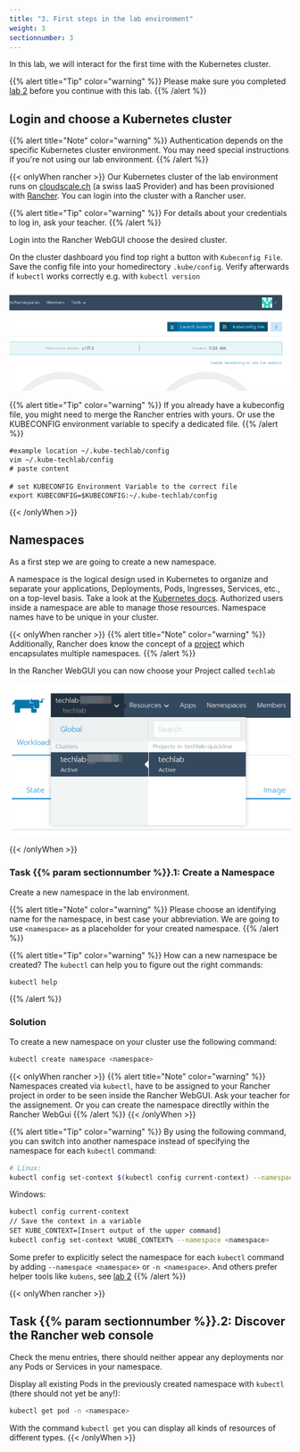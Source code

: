 ```yaml
---
title: "3. First steps in the lab environment"
weight: 3
sectionnumber: 3
---
```



In this lab, we will interact for the first time with the Kubernetes cluster.

{{% alert title="Tip" color="warning" %}}
Please make sure you completed [lab 2](../02.0/) before you continue with this lab.
{{% /alert %}}


## Login and choose a Kubernetes cluster

{{% alert title="Note" color="warning" %}}
Authentication depends on the specific Kubernetes cluster environment. You may need special instructions if you're not
using our lab environment.
{{% /alert %}}

{{< onlyWhen rancher >}}
Our Kubernetes cluster of the lab environment runs on [cloudscale.ch](https://cloudscale.ch) (a swiss IaaS Provider) and has been provisioned with [Rancher](https://rancher.com/). You can login into the cluster with a Rancher user.

{{% alert title="Tip" color="warning" %}}
For details about your credentials to log in, ask your teacher.
{{% /alert %}}

Login into the Rancher WebGUI choose the desired cluster.

On the cluster dashboard you find top right a button with `Kubeconfig File`. Save the config file into your homedirectory `.kube/config`. Verify afterwards if `kubectl` works correctly e.g. with `kubectl version`

![Download Kubeconfig File](kubectlconfigfilebutton.png)

{{% alert title="Tip" color="warning" %}}
If you already have a kubeconfig file, you might need to merge the Rancher entries with yours. Or use the KUBECONFIG environment variable to specify a dedicated file.
{{% /alert %}}

```
#example location ~/.kube-techlab/config
vim ~/.kube-techlab/config
# paste content

# set KUBECONFIG Environment Variable to the correct file
export KUBECONFIG=$KUBECONFIG:~/.kube-techlab/config
```

{{< /onlyWhen >}}


## Namespaces

As a first step we are going to create a new namespace.

A namespace is the logical design used in Kubernetes to organize and separate your applications, Deployments, Pods, Ingresses, Services, etc., on a top-level basis. Take a look at the [Kubernetes docs](https://kubernetes.io/docs/concepts/overview/working-with-objects/namespaces/). Authorized users inside a namespace are able to manage those resources. Namespace names have to be unique in your cluster.

{{< onlyWhen rancher >}}
{{% alert title="Note" color="warning" %}}
Additionally, Rancher does know the concept of a [project](https://rancher.com/docs/rancher/v2.x/en/cluster-admin/projects-and-namespaces/) which encapsulates multiple namespaces.
{{% /alert %}}

In the Rancher WebGUI you can now choose your Project called `techlab`

![Rancher Project](chooseproject.png)

{{< /onlyWhen >}}


### Task {{% param sectionnumber %}}.1: Create a Namespace

Create a new namespace in the lab environment.

{{% alert title="Note" color="warning" %}}
Please choose an identifying name for the namespace, in best case your abbreviation. We are going to use `<namespace>` as a placeholder for your created namespace.
{{% /alert %}}


{{% alert title="Tip" color="warning" %}}
How can a new namespace be created? The `kubectl` can help you to figure out the right commands:

```bash
kubectl help
```

{{% /alert %}}


### Solution

To create a new namespace on your cluster use the following command:

```bash
kubectl create namespace <namespace>
```

{{< onlyWhen rancher >}}
{{% alert title="Note" color="warning" %}}
Namespaces created via `kubectl`, have to be assigned to your Rancher project in order to be seen inside the Rancher WebGUI. Ask your teacher for the assignement. Or you can create the namespace directlly within the Rancher WebGui
{{% /alert %}}
{{< /onlyWhen >}}


{{% alert title="Tip" color="warning" %}}
By using the following command, you can switch into another namespace instead of specifying the namespace for each `kubectl` command:

```bash
# Linux:
kubectl config set-context $(kubectl config current-context) --namespace <namespace>
```

Windows:

```bash
kubectl config current-context
// Save the context in a variable
SET KUBE_CONTEXT=[Insert output of the upper command]
kubectl config set-context %KUBE_CONTEXT% --namespace <namespace>
```

Some prefer to explicitly select the namespace for each `kubectl` command by adding `--namespace <namespace>`
or `-n <namespace>`. And others prefer helper tools like `kubens`, see [lab 2](../02.0)
{{% /alert %}}


{{< onlyWhen rancher >}}


## Task {{% param sectionnumber %}}.2: Discover the Rancher web console

Check the menu entries, there should neither appear any deployments nor any Pods or Services in your namespace.

Display all existing Pods in the previously created namespace with `kubectl`  (there should not yet be any!):

```bash
kubectl get pod -n <namespace>
```

With the command `kubectl get` you can display all kinds of resources of different types.
{{< /onlyWhen >}}
